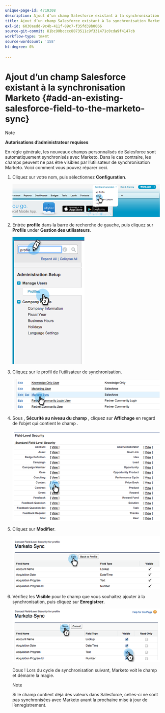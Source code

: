 ```yaml
---
unique-page-id: 4719308
description: Ajout d’un champ Salesforce existant à la synchronisation Marketo - Documents Marketo - Documentation du produit
title: Ajout d’un champ Salesforce existant à la synchronisation Marketo
exl-id: 6030aedd-9c4b-411f-89c7-f35fd39b0066
source-git-commit: 81bc90bcccc8073511c9f331471c0cda9f4147cb
workflow-type: tm+mt
source-wordcount: '158'
ht-degree: 0%

---
```


# Ajout d’un champ Salesforce existant à la synchronisation Marketo {#add-an-existing-salesforce-field-to-the-marketo-sync}

>[!NOTE]
>
>**Autorisations d’administrateur requises**

En règle générale, les nouveaux champs personnalisés de Salesforce sont automatiquement synchronisés avec Marketo. Dans le cas contraire, les champs peuvent ne pas être visibles par l’utilisateur de synchronisation Marketo. Voici comment vous pouvez réparer ceci.

1. Cliquez sur votre nom, puis sélectionnez **Configuration**.

   ![](assets/add-an-existing-salesforce-field-to-the-marketo-sync-1.png)

1. Entrée **profile** dans la barre de recherche de gauche, puis cliquez sur **Profils** under **Gestion des utilisateurs**.

   ![](assets/add-an-existing-salesforce-field-to-the-marketo-sync-2.png)

1. Cliquez sur le profil de l’utilisateur de synchronisation.

   ![](assets/add-an-existing-salesforce-field-to-the-marketo-sync-3.png)

1. Sous , **Sécurité au niveau du champ** , cliquez sur **Affichage** en regard de l’objet qui contient le champ .

   ![](assets/add-an-existing-salesforce-field-to-the-marketo-sync-4.png)

1. Cliquez sur **Modifier**.

   ![](assets/add-an-existing-salesforce-field-to-the-marketo-sync-5.png)

1. Vérifiez les **Visible** pour le champ que vous souhaitez ajouter à la synchronisation, puis cliquez sur **Enregistrer**.

   ![](assets/add-an-existing-salesforce-field-to-the-marketo-sync-6.png)

   Doux ! Lors du cycle de synchronisation suivant, Marketo voit le champ et démarre la magie.

   >[!NOTE]
   >
   > Si le champ contient déjà des valeurs dans Salesforce, celles-ci ne sont pas synchronisées avec Marketo avant la prochaine mise à jour de l’enregistrement.
